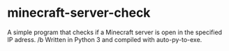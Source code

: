 # minecraft-server-check
A simple program that checks if a Minecraft server is open in the specified IP adress. /b Written in Python 3 and compiled with auto-py-to-exe.

